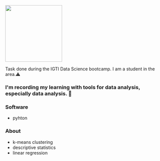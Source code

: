 <div align="left">
<img src="https://user-images.githubusercontent.com/75622960/123884430-9ad91c00-d921-11eb-8538-2a95e9d7b90c.png" width="180px" />
</div>


Task done during the IGTI Data Science bootcamp. I am a student in the area.⚠️


### I'm recording my learning with tools for data analysis, especially data analysis. 💾

### Software
+ pyhton 

### About
+ k-means clustering
+ descriptive statistics
+ linear regression 
